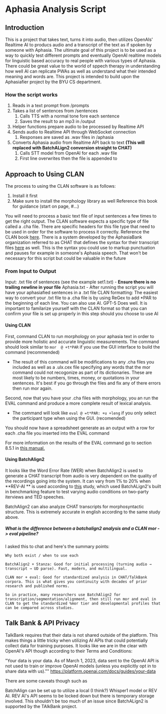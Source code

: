 # Aphasia Analysis Script

## Introduction
This is a project that takes text, turns it into audio, then utilizes OpenAIs' Realtime AI to producs audio and a transcript of the text as if spoken by someone with Aphasia. The ultimate goal of this project is to be used as a way to quickly test different prompts and eventually OpenAI realtime models for linguistic based accuracy to real people with various types of Aphasia. There could be great value to the world of sppech therapy in understanding how well AI can replicate PWAs as well as understand what their intended meaning and words are. This project is intended to build upon the Aphasiafier project by the BYU CS department.

### How the script works
1. Reads in a text prompt from /prompts
2. Takes a list of sentences from /sentences
    1. Calls TTS with a normal tone fore each sentence
    2. Saves the result to an mp3 in /output
3. Helper functions prepare audio to be processed by Realtime API
4. Sends audio to Realtime API through WebSocket connection
    1. Responses are saved as .wav files in /aphasia
5. Converts Aphasia audio from Realtime API back to text **(This will replaced with BatchALign2 conversion straight to CHAT)**
    1. Calls STT model from OpenAI for each .wav file
    2. First line overwrites then the file is appended to

## Approach to Using CLAN

The process to using the CLAN software is as follows:
1. Install it first 
2. Make sure to install the morphology library as well
Reference this book for guidance (start on page, #...)

You will need to process a basic text file of input sentences a few times to get the right output. The CLAN software expects a specific type of file called a .cha file. There are specific headers for this file type that need to be used in order for the software to process it correctly. Reference the CLAN book [here](www.google.com). There is a system developed by the AphasiaBank organization referred to as CHAT that defines the syntax for their transcript files [here](www.google.com) as well. This is the syntax you could use to markup punctuation and pauses for example in someone's Aphasia speech. That won't be necessary for this script but could be valuable in the future

### From Input to Output
Input: .txt file of sentences (see the example set1.txt) - **Ensure there is no trailing newline in your file**
Aphasia.txt - After running the script you will have your aphasiafied sentences in a .txt file
CLAN formatting: The easiest way to convert your .txt file to a .cha file is by using ReGex to add *PAR to the beginning of each line. You can also use AI. GPT-5 Does well. It is important to familarize yourself with the CLAN format so that you can confirm your file is set up properly in this step should you choose to use AI 

#### **Using CLAN**

First, command CLAN to run morphology on your aphasia text in order to provide more holistic and accurate linguistic measurements.
The command should look similar to `mor  @ +t*PAR` if you use the GUI interface to build the command (recommended)
- The result of this command will be modifications to any .cha files you included as well as a .ulx.cex file specifying any words that the mor command could not recogonize as part of its dictionaries. These are most likely to be numbers, times, money, or quotations in your sentences. It's best if you go through the files and fix any of there errors then run mor again.

Second, now that you have your .cha files with morphology, you an run the EVAL command and produce a more complete result of lexical analysis.
- The command will look like `eval @ =t*PAR: +u +leng` if you only select the participant type when using the GUI. (recomended)

You should now have a spreadsheet generate as an output with a row for each .cha file you inserted into the EVAL command

For more information on the results of the EVAL command go to section 8.5.1 in [this manual.](https://talkbank.org/0info/manuals/CLAN.pdf)

#### **Using BatchAlign2**

It looks like the Word Error Rate (WER) when BatchAlign2 is used to generate a CHAT transcript from audio is very dependent on the quality of the recordings going into the system. It can vary from 1% to 20% when **REV-AI ** is used according to [this](https://journals.sagepub.com/doi/full/10.1177/09637214241304345#core-bibr14-09637214241304345-1) study, which used BatchALign2's built in benchmarking feature to test varying audio conditions on two-party iterviews and TED speeches.

BatchAlign2 can also analyze CHAT transcripts for morphosyntactic structure. This is extremely accurate in english according to the same study above.

##### What is the difference between a batchalign2 analysis and a CLAN mor -> eval pipeline?

I asked this to chat and here's the summary points:

```
Why both exist / when to use each

BatchAlign2 + Stanza: Good for initial processing (turning audio → transcript → UD parse). Fast, modern, and multilingual.

CLAN mor + eval: Good for standardized analysis in CHAT/TalkBank corpora. This is what gives you continuity with decades of prior research and published norms.

So in practice, many researchers use BatchAlign2 for transcription/segmentation/alignment, then still run mor and eval in CLAN to get the standardized %mor tier and developmental profiles that can be compared across studies.
```

## Talk Bank & API Privacy

TalkBank requires that their data is not shared outside of the platform. This makes things a little tricky when utilizing AI APIs that could potentially collect data for training purposes. It looks like we are in the clear with OpenAI's API though according to their Terms and Conditions:

"Your data is your data. As of March 1, 2023, data sent to the OpenAI API is not used to train or improve OpenAI models (unless you explicitly opt in to share data with us).""
https://platform.openai.com/docs/guides/your-data

There are some caveats though such as

BatchAlign can be set up to utilize a local (I think?) Whisper1 model or REV AI. REV AI's API seems to be locked down but there is temporary storage involved. This shouldn't be too much of an issue since BatchALign2 is supported by the TAlkBank project.


